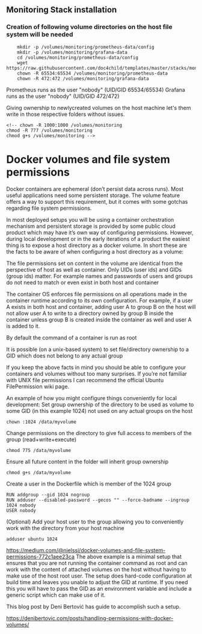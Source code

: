 ## Monitoring Stack installation
### Creation of following volume directories on the host file system will be needed
```
    mkdir -p /volumes/monitoring/prometheus-data/config
    mkdir -p /volumes/monitoring/grafana-data        
    cd /volumes/monitoring/prometheus-data/config
    wget https://raw.githubusercontent.com/doc4child/templates/master/stacks/monitoring/prometheus.yml
    chown -R 65534:65534 /volumes/monitoring/prometheus-data
    chown -R 472:472 /volumes/monitoring/grafana-data

```
Prometheus runs as the user "nobody" (UID/GID 65534/65534)
Grafana runs as the user "nobody" (UID/GID 472/472) 

Giving ownership to newlycreated volumes on the host machine let's them write in those respective folders without issues.


    <!-- chown -R 1000:1000 /volumes/monitoring
    chmod -R 777 /volumes/monitoring
    chmod g+s /volumes/monitoring -->



# Docker volumes and file system permissions

Docker containers are ephemeral (don’t persist data across runs). Most useful applications need some persistent storage. The volume feature offers a way to support this requirement, but it comes with some gotchas regarding file system permissions.

In most deployed setups you will be using a container orchestration mechanism and persistent storage is provided by some public cloud product which may have it’s own way of configuring permissions. However, during local development or in the early iterations of a product the easiest thing is to expose a host directory as a docker volume.
In short these are the facts to be aware of when configuring a host directory as a volume:

The file permissions set on content in the volume are identical from the perspective of host as well as container.
Only UIDs (user ids) and GIDs (group ids) matter. For example names and passwords of users and groups do not need to match or even exist in both host and container

The container OS enforces file permissions on all operations made in the container runtime according to its own configuration. For example, if a user A exists in both host and container, adding user A to group B on the host will not allow user A to write to a directory owned by group B inside the container unless group B is created inside the container as well and user A is added to it.

By default the command of a container is run as root

It is possible (on a unix-based system) to set file/directory ownership to a GID which does not belong to any actual group

If you keep the above facts in mind you should be able to configure your containers and volumes without too many surprises. If you’re not familiar with UNIX file permissions I can recommend the official Ubuntu FilePermission wiki page.

An example of how you might configure things conveniently for local development:
Set group ownership of the directory to be used as volume to some GID (in this example 1024) not used on any actual groups on the host

```
chown :1024 /data/myvolume
```
Change permissions on the directory to give full access to members of the group (read+write+execute)
```
chmod 775 /data/myvolume
```
Ensure all future content in the folder will inherit group ownership
```
chmod g+s /data/myvolume
```
Create a user in the Dockerfile which is member of the 1024 group
```
RUN addgroup --gid 1024 nogroup
RUN adduser --disabled-password --gecos "" --force-badname --ingroup 1024 nobody
USER nobody
```
(Optional) Add your host user to the group allowing you to conveniently work with the directory from your host machine
```
adduser ubuntu 1024
```

https://medium.com/@nielssj/docker-volumes-and-file-system-permissions-772c1aee23ca
The above example is a minimal setup that ensures that you are not running the container command as root and can work with the content of attached volumes on the host without having to make use of the host root user. The setup does hard-code configuration at build time and leaves you unable to adjust the GID at runtime. If you need this you will have to pass the GID as an environment variable and include a generic script which can make use of it. 


This blog post by Deni Bertović has guide to accomplish such a setup.

https://denibertovic.com/posts/handling-permissions-with-docker-volumes/


